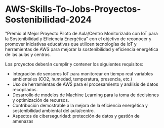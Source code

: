 # AWS-Skills-To-Jobs-Proyectos-Sostenibilidad-2024
"Premio al Mejor Proyecto Piloto de Aula/Centro Monitorizado con IoT para la Sostenibilidad y Eficiencia Energética" con el objetivo de reconocer y promover iniciativas educativas que utilicen tecnologías de IoT y herramientas de AWS para mejorar la sostenibilidad y eficiencia energética de las aulas y centros.

Los proyectos deberán cumplir y contener los siguientes requisitos:

* Integración de sensores IoT para monitorear en tiempo real variables ambientales (CO2, humedad,    temperatura, presencia, etc.)
* Uso de herramientas de AWS para el procesamiento y análisis de datos recopilados.
* Desarrollo de modelos de Machine Learning para la toma de decisiones y optimización de recursos. 
* Contribución demostrable a la mejora de la eficiencia energética y sostenibilidad ambiental del aula/centro.
* Aspectos de ciberseguridad: protección de datos y gestión de amenazas


